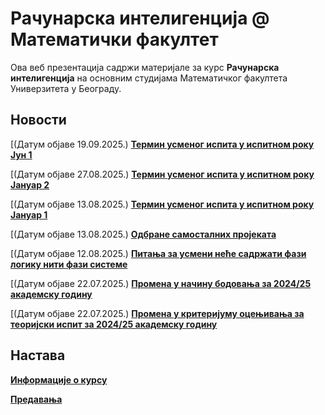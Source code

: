# Рачунарска интелигенција @ Математички факултет

Ова веб презентација садржи материјале за курс **Рачунарска интелигенција** на основним студијама Математичког факултета Универзитета у Београду.

## Новости

[(Датум објаве 19.09.2025.) [**Термин усменог испита у испитном року Јун 1**](/informacije-o-kursu/tekuce-informacije/README.md)

[(Датум објаве 27.08.2025.) [**Термин усменог испита у испитном року Јануар 2**](/informacije-o-kursu/tekuce-informacije/README.md)

[(Датум објаве 13.08.2025.) [**Термин усменог испита у испитном року Јануар 1**](/informacije-o-kursu/tekuce-informacije/README.md)

[(Датум објаве 13.08.2025.) [**Одбране самосталних пројеката**](/informacije-o-kursu/tekuce-informacije/README.md)

[(Датум објаве 12.08.2025.) [**Питања за усмени неће садржати фази логику нити фази системе**](/informacije-o-kursu/tekuce-informacije/README.md)

[(Датум објаве 22.07.2025.) [**Промена у начину бодовања за 2024/25 академску годину**](/informacije-o-kursu/tekuce-informacije/README.md)

[(Датум објаве 22.07.2025.) [**Промена у критеријуму оцењивања за теоријски испит за 2024/25 академску годину**](/informacije-o-kursu/tekuce-informacije/README.md)

<!-- [(Датум објаве 22.07.2025.) [**Термини за он-лајн консултације за предавања**](/informacije-o-kursu/tekuce-informacije/README.md) -->

<!-- [Надокнада часова предавања од 11.11.2024.](predavanja/info/README.md) -->

<!-- [Додатни термин теоријског дела испита и одбране самосталног пројекта у року Септембар](predavanja/info/README.md) -->

<!-- [Термин теоријског дела испита и одбране самосталног пројекта у року Септембар](predavanja/info/README.md) -->

<!-- [Термин теоријског дела испита и одбране самосталног пројекта у року Јун 1](predavanja/info/README.md) -->

<!--**[Термин теоријског дела испита у испитном року Јануар 2](informacije-o-kursu/tekuce-informacije/README.md)**-->

<!-- **[Термин теоријског дела испита у испитном року Јануар 1](informacije-o-kursu/tekuce-informacije/README.md)** -->

<!-- **[Термин теоријског дела испита у испитном року Јануар 1](informacije-o-kursu/tekuce-informacije/README.md)** -->

<!-- **[Отказана су предавања за среду 29.11.2023](predavanja/info/README.md)** -->

## Настава

**[Информације о курсу](informacije-o-kursu/README.md)**

**[Предавања](predavanja/README.md)**

